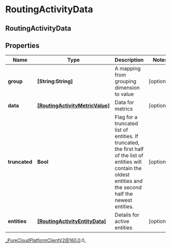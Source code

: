 # RoutingActivityData

## RoutingActivityData

## Properties

|Name | Type | Description | Notes|
|------------ | ------------- | ------------- | -------------|
| **group** | **[String:String]** | A mapping from grouping dimension to value | [optional] |
| **data** | [**[RoutingActivityMetricValue]**](RoutingActivityMetricValue) | Data for metrics | [optional] |
| **truncated** | **Bool** | Flag for a truncated list of entities. If truncated, the first half of the list of entities will contain the oldest entities and the second half the newest entities. | [optional] |
| **entities** | [**[RoutingActivityEntityData]**](RoutingActivityEntityData) | Details for active entities | [optional] |



_PureCloudPlatformClientV2@160.0.0_
